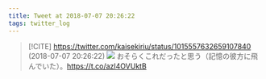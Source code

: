 ```yaml
---
title: Tweet at 2018-07-07 20:26:22
tags: twitter_log
---
```


> [!CITE] https://twitter.com/kaisekiriu/status/1015557632659107840 (2018-07-07 20:26:22)
> ![](https://twitter.com/kaisekiriu/status/1015557632659107840)
> おそらくこれだったと思う（記憶の彼方に飛んでいた）。https://t.co/azI4OVUktB
